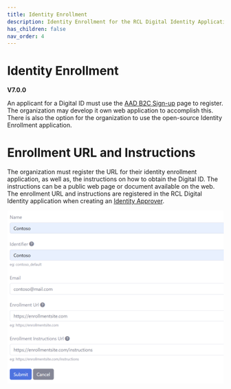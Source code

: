 ```yaml
---
title: Identity Enrollment
description: Identity Enrollment for the RCL Digital Identity Application.
has_children: false
nav_order: 4
---
```


# Identity Enrollment
**V7.0.0**

An applicant for a Digital ID must use the [AAD B2C Sign-up](aadb2c.md#customize-the-sign-up-page) page to register. The organization may develop it own web application to accomplish this. There is also the option for the organization to use the open-source Identity Enrollment application.

# Enrollment URL and Instructions

The organization must register the URL for their identity enrollment application, as well as, the instructions on how to obtain the Digital ID. The instructions can be a public web page or document available on the web. The enrollment URL and instructions are registered in the RCL Digital Identity application when creating an [Identity Approver](./apiconnector.md#identity-approver).

![image](/images/apiconnector/identityapprover-create2.png)
